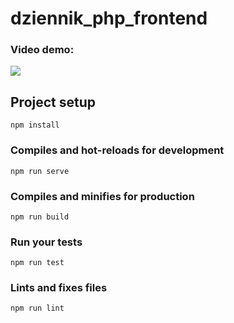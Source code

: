 # dziennik_php_frontend

### Video demo:

[![](https://i.imgur.com/oHurykc.png)](https://streamable.com/diqab)

## Project setup

```
npm install
```

### Compiles and hot-reloads for development

```
npm run serve
```

### Compiles and minifies for production

```
npm run build
```

### Run your tests

```
npm run test
```

### Lints and fixes files

```
npm run lint
```
